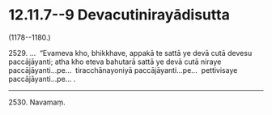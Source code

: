 # 12.11.7--9 Devacutinirayādisutta

(1178--1180.)

2529\. …  “Evameva kho, bhikkhave, appakā te sattā ye devā cutā devesu paccājāyanti; atha kho eteva bahutarā sattā ye devā cutā niraye paccājāyanti…pe…  tiracchānayoniyā paccājāyanti…pe…  pettivisaye paccājāyanti…pe… .

---

2530\. Navamaṃ.
